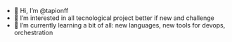 - 👋 Hi, I’m @tapionff
- 👀 I’m interested in all tecnological project better if new and challenge
- 🌱 I’m currently learning a bit of all: new languages, new tools for devops, orchestration

<!---
tapionff/tapionff is a ✨ special ✨ repository because its `README.md` (this file) appears on your GitHub profile.
You can click the Preview link to take a look at your changes.
--->
